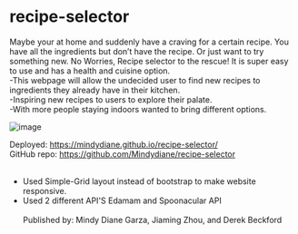 # recipe-selector
Maybe your at home and suddenly have a craving for a certain recipe. You have all the ingredients but don’t have the recipe. Or just want to try something new. No Worries, Recipe selector to the rescue! It is super easy to use and has a health and cuisine option.
</br>
-This webpage will allow the undecided user to find new recipes to ingredients they already have in their kitchen.
</br>
-Inspiring new recipes to users to explore their palate. 
</br>
-With more people staying indoors wanted to bring different options. 
</br>

![image](https://user-images.githubusercontent.com/81452611/123548916-7536f180-d72c-11eb-9cd8-b38fb3419f60.png)

Deployed: https://mindydiane.github.io/recipe-selector/
</br>
GitHub repo: https://github.com/Mindydiane/recipe-selector
</br></br>
* Used Simple-Grid layout instead of bootstrap to make website responsive.
* Used 2 different API'S Edamam and Spoonacular API
</br></br>
Published by: Mindy Diane Garza, Jiaming Zhou, and Derek Beckford
